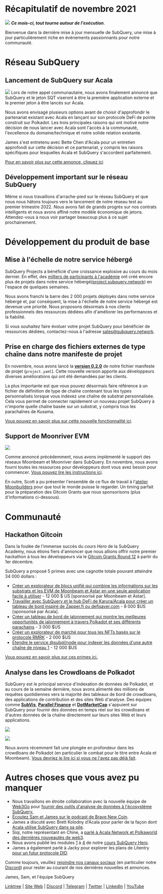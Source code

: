 # Récapitulatif de novembre 2021

![](https://miro.medium.com/max/1400/1*qzKzZnWY2ao3tiffwwugXQ.png) **_Ce mois-ci, tout tourne autour de l'exécution_**.

Bienvenue dans la dernière mise à jour mensuelle de SubQuery, une mise à jour particulièrement riche en événements passionnants pour notre communauté.

# Réseau SubQuery

## Lancement de SubQuery sur Acala

![](https://miro.medium.com/max/600/0*SJ1TWt1sGwUWqvuI.gif) Lors de notre appel communautaire, nous avons finalement annoncé que SubQuery et le jeton SQT viseront à être la première application externe et le premier jeton à être lancés sur Acala.

Nous avons envisagé plusieurs options avant de choisir d'approfondir le partenariat existant avec Acala en lançant sur son protocole DeFi de pointe construit sur Polkadot. Les trois principales raisons qui ont motivé notre décision de nous lancer avec Acala sont l'accès à la communauté, l'excellence du domaine/technique et notre solide relation existante.

James s'est entretenu avec Bette Chen d'Acala pour un entretien approfondi sur cette décision et ce partenariat, y compris les raisons spécifiques pour lesquelles Acala et SubQuery s'accordent parfaitement.

[Pour en savoir plus sur cette annonce, cliquez ici](https://blog.subquery.network/blogs/20211125-subquery-network-acala.html)

## Développement important sur le réseau SubQuery

Même si nous travaillons d'arrache-pied sur le réseau SubQuery et que nous nous hâtons toujours vers le lancement de notre réseau test au premier trimestre 2022. Nous avons fait de grands progrès sur nos contrats intelligents et nous avons affiné notre modèle économique de jetons. Attendez-vous à nous voir partager beaucoup plus à ce sujet prochainement.

# Développement du produit de base

## Mise à l'échelle de notre service hébergé

SubQuery Projects a bénéficié d'une croissance explosive au cours du mois dernier. En effet, des [milliers de participants à l'académie](https://blog.subquery.network/blogs/20211018-subquery-launches-the-subquery-academy.html) ont créé encore plus de projets dans notre service hébergé[(project.subquery.network](https://project.subquery.network/)) en l'espace de quelques semaines.

Nous avons franchi la barre des 2 000 projets déployés dans notre service hébergé et, par conséquent, la mise à l'échelle de notre service hébergé est devenue une priorité. Nous proposons désormais à nos clients professionnels des ressources dédiées afin d'améliorer les performances et la fiabilité.

Si vous souhaitez faire évoluer votre projet SubQuery pour bénéficier de ressources dédiées, contactez-nous à l'adresse [sales@subquery.network](mailto:sales@subquery.network).

## Prise en charge des fichiers externes de type chaîne dans notre manifeste de projet

En novembre, nous avons lancé la [**version 0.2.0**](https://doc.subquery.network/create/manifest/) de notre fichier manifeste de projet (`project.yaml`). Cette nouvelle version apporte aux développeurs diverses améliorations qui ont été demandées par les clients.

La plus importante est que vous pouvez désormais faire référence à un fichier de définition de type de chaîne contenant tous les types personnalisés lorsque vous indexez une chaîne de substrat personnalisée. Cela vous permet de connecter rapidement un nouveau projet SubQuery à n'importe quelle chaîne basée sur un substrat, y compris tous les parachaînes de Kusama.

[Vous pouvez en savoir plus sur cette nouvelle fonctionnalité ici](https://blog.subquery.network/blogs/20211105-november-technical-update.html#support-for-external-chain-type-files-in-project-manifest).

## Support de Moonriver EVM

![](https://miro.medium.com/max/600/0*B27QVtvcR6nXA9ff.gif)

Comme annoncé précédemment, nous avons implémenté le support des réseaux Moonbeam et Moonriver dans SubQuery. En novembre, nous avons fourni toutes les ressources pour développeurs dont vous avez besoin pour commencer.  [Vous pouvez lire les instructions ici](https://blog.subquery.network/blogs/20211105-november-technical-update.html#moonbeam-evm-support).

En outre, Scott a pu présenter l'ensemble de ce flux de travail à l'[atelier Moonbuilders](https://www.crowdcast.io/e/moonbuilders-ws/10) pour que tout le monde puisse le regarder. Un timing parfait pour la préparation des Gitcoin Grants que nous sponsorisons (plus d'informations ci-dessous).

# Communauté

## Hackathon Gitcoin

Dans la foulée de l'immense succès du _cours Hero_ de la SubQuery Academy, nous étions fiers d'annoncer que nous allions offrir notre premier hackathon à tous les développeurs via le [Gitcoin Grants Round 12](https://gitcoin.co/hackathon/gr12/?org=subquery) à partir du 1er décembre.

SubQuery a proposé 5 primes avec une cagnotte totale pouvant atteindre 34 000 dollars :

-   [Créer un explorateur de blocs unifié qui combine les informations sur les substrats et les EVM de Moonbeam et Astar en une seule application facile à utiliser](https://gitcoin.co/issue/subquery/grants/1) - 12 000 $ US [sponsorisé par Moonbeam et Astar].
-   [Travailler avec SubQuery et le hub DeFi de Karura/Acala pour créer un tableau de bord inspiré de Zapper.fi ou defisaver.com](https://gitcoin.co/issue/subquery/grants/2) - 8 000 $US [sponsorisé par Acala].
-   [Créer un tableau de bord de jalonnement qui montre les meilleures opportunités de jalonnement à travers Polkadot et ses différents parachains](https://gitcoin.co/issue/subquery/grants/3) - 3 000 $US
-   [Créer un explorateur de marché pour tous les NFTs basés sur le protocole RMRK](https://gitcoin.co/issue/subquery/grants/4) - 2 000 $US
-   [Étendre le service @subql/node pour indexer les données d'une autre chaîne de niveau 1](https://gitcoin.co/issue/subquery/grants/5) - 12 000 $US

[Vous pouvez en savoir plus sur ces primes ici.](https://blog.subquery.network/blogs/20211120-gitcoin12-hackathon.html)

## Analyse dans les Crowdloans de Polkadot

SubQuery est le principal service d'indexation de données de Polkadot, et au cours de la semaine dernière, nous avons alimenté des millions de requêtes quotidiennes vers la majorité des tableaux de bord de crowdloans, des applications de contribution et des sites Web d'analyse. Des équipes comme [**SubVis**](https://www.subvis.io/), [**Parallel Finance**](https://parallel.fi/) et [**DotMarketCap**](https://dotmarketcap.com/) s'appuient sur SubQuery pour fournir des données en temps réel sur les crowdloans et d'autres données de la chaîne directement sur leurs sites Web et leurs applications.

![](https://miro.medium.com/max/60/0*HfsoOwpat76ip6Jg?q=20)

![](https://miro.medium.com/max/700/0*HfsoOwpat76ip6Jg)

Nous avons récemment fait une plongée en profondeur dans les crowdloans de Polkadot (en particulier le combat pour le titre entre Acala et Moonbeam).  [Vous devriez le lire ici si vous ne l'avez pas déjà fait](https://blog.subquery.network/blogs/20211124-polkadot-crowdloans.html).

# Autres choses que vous avez pu manquer

-   Nous travaillons en étroite collaboration avec la nouvelle équipe de [Web3Go](https://www.web3go.xyz/) pour [fournir des outils d'analyse de données à l'écosystème SubQuery.](https://blog.subquery.network/customer_announcements/20211110-web3go.html)
-   [Écoutez Sam et James sur le podcast de Brave New Coin](https://bravenewcoin.com/insights/podcasts/subquery-connecting-the-dots-on-polkadot).
-   James a discuté avec Brett Kolodny d'Acala pour parler de la façon dont [Acala utilise SubQuery dans sa pile](https://www.youtube.com/watch?v=Wbxwj8K67Lw).
-   Siqi, notre représentant en Chine, a [parlé à Acala Network et Polkaworld des dernières nouveautés de web3](https://www.huoxing24.com/live/24313016).
-   Nous avons publié les modules [1](https://doc.subquery.network/academy/herocourse/module1/) à [4](https://doc.subquery.network/academy/herocourse/module4/) de notre [cours SubQuery Hero](https://blog.subquery.network/blogs/20211018-subquery-launches-the-subquery-academy.html).
-   James a également parlé à Jacky pour explorer les plans de Litentry [pour un futur protocole DID](https://www.youtube.com/watch?v=Rqlpo9QIVyk).

Comme toujours, veuillez [rejoindre nos canaux sociaux](https://linktr.ee/subquerynetwork) (en particulier notre [Discord](https://discord.com/invite/subquery)) pour rester au courant de nos dernières nouvelles et annonces.

James, Sam, et l'équipe SubQuery

[Linktree](https://linktr.ee/subquerynetwork) | [Site Web](https://subquery.network/) | [Discord](https://discord.com/invite/78zg8aBSMG) | [Telegram](https://t.me/subquerynetwork) | [Twitter](https://twitter.com/subquerynetwork) | [LinkedIn](https://www.linkedin.com/company/subquery) | [YouTube](https://www.youtube.com/channel/UCi1a6NUUjegcLHDFLr7CqLw)
